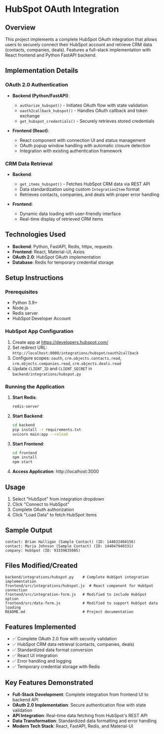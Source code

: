 # HubSpot OAuth Integration

## Overview
This project implements a complete HubSpot OAuth integration that allows users to securely connect their HubSpot account and retrieve CRM data (contacts, companies, deals). Features a full-stack implementation with React frontend and Python FastAPI backend.

## Implementation Details

### OAuth 2.0 Authentication
- **Backend (Python/FastAPI)**:
  - `authorize_hubspot()` - Initiates OAuth flow with state validation
  - `oauth2callback_hubspot()` - Handles OAuth callback and token exchange
  - `get_hubspot_credentials()` - Securely retrieves stored credentials
  
- **Frontend (React)**:
  - React component with connection UI and status management
  - OAuth popup window handling with automatic closure detection
  - Integration with existing authentication framework

### CRM Data Retrieval
- **Backend**:
  - `get_items_hubspot()` - Fetches HubSpot CRM data via REST API
  - Data standardization using custom `IntegrationItem` format
  - Retrieves contacts, companies, and deals with proper error handling

- **Frontend**:
  - Dynamic data loading with user-friendly interface
  - Real-time display of retrieved CRM items

## Technologies Used
- **Backend**: Python, FastAPI, Redis, httpx, requests
- **Frontend**: React, Material-UI, Axios
- **OAuth 2.0**: HubSpot OAuth implementation
- **Database**: Redis for temporary credential storage

## Setup Instructions

### Prerequisites
- Python 3.9+
- Node.js
- Redis server
- HubSpot Developer Account

### HubSpot App Configuration
1. Create app at https://developers.hubspot.com/
2. Set redirect URL: `http://localhost:8000/integrations/hubspot/oauth2callback`
3. Configure scopes: `oauth`, `crm.objects.contacts.read`, `crm.objects.companies.read`, `crm.objects.deals.read`
4. Update `CLIENT_ID` and `CLIENT_SECRET` in `backend/integrations/hubspot.py`

### Running the Application

1. **Start Redis**:
   ```bash
   redis-server
   ```

2. **Start Backend**:
   ```bash
   cd backend
   pip install -r requirements.txt
   uvicorn main:app --reload
   ```

3. **Start Frontend**:
   ```bash
   cd frontend
   npm install
   npm start
   ```

4. **Access Application**: http://localhost:3000

## Usage
1. Select "HubSpot" from integration dropdown
2. Click "Connect to HubSpot"
3. Complete OAuth authorization
4. Click "Load Data" to fetch HubSpot items

## Sample Output
```
contact: Brian Halligan (Sample Contact) (ID: 144032404156)
contact: Maria Johnson (Sample Contact) (ID: 144047940331)
company: HubSpot (ID: 93339835085)
```

## Files Modified/Created
```
backend/integrations/hubspot.py    # Complete HubSpot integration implementation
frontend/src/integrations/hubspot.js  # React component for HubSpot connection
frontend/src/integration-form.js   # Modified to include HubSpot option
frontend/src/data-form.js          # Modified to support HubSpot data loading
README.md                          # Project documentation
```

## Features Implemented
- ✅ Complete OAuth 2.0 flow with security validation
- ✅ HubSpot CRM data retrieval (contacts, companies, deals)
- ✅ Standardized data format conversion
- ✅ React UI integration
- ✅ Error handling and logging
- ✅ Temporary credential storage with Redis

## Key Features Demonstrated
- **Full-Stack Development**: Complete integration from frontend UI to backend API
- **OAuth 2.0 Implementation**: Secure authentication flow with state validation
- **API Integration**: Real-time data fetching from HubSpot's REST API
- **Data Transformation**: Standardized data formatting and error handling
- **Modern Tech Stack**: React, FastAPI, Redis, and Material-UI